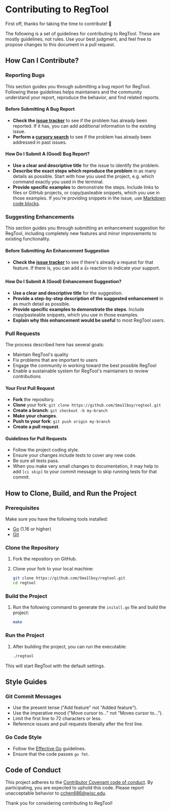 # Contributing to RegTool

First off, thanks for taking the time to contribute! 🎉

The following is a set of guidelines for contributing to RegTool. These are mostly guidelines, not rules. Use your best judgment, and feel free to propose changes to this document in a pull request.

## How Can I Contribute?

### Reporting Bugs

This section guides you through submitting a bug report for RegTool. Following these guidelines helps maintainers and the community understand your report, reproduce the behavior, and find related reports.

#### Before Submitting A Bug Report

- **Check the [issue tracker](https://github.com/Sma1lboy/regtool/issues)** to see if the problem has already been reported. If it has, you can add additional information to the existing issue.
- **Perform a [cursory search](https://github.com/Sma1lboy/regtool/issues?q=is%3Aissue)** to see if the problem has already been addressed in past issues.

#### How Do I Submit A (Good) Bug Report?

- **Use a clear and descriptive title** for the issue to identify the problem.
- **Describe the exact steps which reproduce the problem** in as many details as possible. Start with how you used the project, e.g. which command exactly you used in the terminal.
- **Provide specific examples** to demonstrate the steps. Include links to files or GitHub projects, or copy/pasteable snippets, which you use in those examples. If you're providing snippets in the issue, use [Markdown code blocks](https://help.github.com/articles/markdown-basics/#multiple-lines).

### Suggesting Enhancements

This section guides you through submitting an enhancement suggestion for RegTool, including completely new features and minor improvements to existing functionality.

#### Before Submitting An Enhancement Suggestion

- **Check the [issue tracker](https://github.com/Sma1lboy/regtool/issues)** to see if there's already a request for that feature. If there is, you can add a 👍 reaction to indicate your support.

#### How Do I Submit A (Good) Enhancement Suggestion?

- **Use a clear and descriptive title** for the suggestion.
- **Provide a step-by-step description of the suggested enhancement** in as much detail as possible.
- **Provide specific examples to demonstrate the steps**. Include copy/pasteable snippets, which you use in those examples.
- **Explain why this enhancement would be useful** to most RegTool users.

### Pull Requests

The process described here has several goals:

- Maintain RegTool's quality
- Fix problems that are important to users
- Engage the community in working toward the best possible RegTool
- Enable a sustainable system for RegTool's maintainers to review contributions

#### Your First Pull Request

- **Fork** the repository.
- **Clone** your fork: `git clone https://github.com/Sma1lboy/regtool.git`
- **Create a branch**: `git checkout -b my-branch`
- **Make your changes**.
- **Push to your fork**: `git push origin my-branch`
- **Create a pull request**.

#### Guidelines for Pull Requests

- Follow the project coding style.
- Ensure your changes include tests to cover any new code.
- Be sure all tests pass.
- When you make very small changes to documentation, it may help to add `[ci skip]` to your commit message to skip running tests for that commit.

## How to Clone, Build, and Run the Project

### Prerequisites

Make sure you have the following tools installed:

- [Go](https://golang.org/doc/install) (1.16 or higher)
- [Git](https://git-scm.com/)

### Clone the Repository

1. Fork the repository on GitHub.
2. Clone your fork to your local machine:

   ```sh
   git clone https://github.com/Sma1lboy/regtool.git
   cd regtool
   ```

### Build the Project

1. Run the following command to generate the `initall.go` file and build the project:

   ```sh
   make
   ```

### Run the Project

1. After building the project, you can run the executable:

   ```sh
   ./regtool
   ```

This will start RegTool with the default settings.

## Style Guides

### Git Commit Messages

- Use the present tense ("Add feature" not "Added feature").
- Use the imperative mood ("Move cursor to..." not "Moves cursor to...").
- Limit the first line to 72 characters or less.
- Reference issues and pull requests liberally after the first line.

### Go Code Style

- Follow the [Effective Go](https://golang.org/doc/effective_go.html) guidelines.
- Ensure that the code passes `go fmt`.

## Code of Conduct

This project adheres to the [Contributor Covenant code of conduct](https://www.contributor-covenant.org/version/2/0/code_of_conduct/). By participating, you are expected to uphold this code. Please report unacceptable behavior to [cchen686@wisc.edu](mailto:cchen686@wisc.edu).

Thank you for considering contributing to RegTool!
